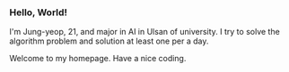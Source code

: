 ### Hello, World!
I'm Jung-yeop, 21, and major in AI in Ulsan of university.
I try to solve the algorithm problem and solution at least one per a day.

Welcome to my homepage. 
Have a nice coding.

